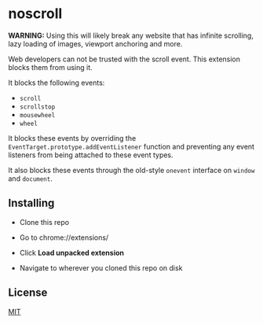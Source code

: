 # noscroll

**WARNING:** Using this will likely break any website that has infinite scrolling, lazy loading of images, viewport anchoring and more.

Web developers can not be trusted with the scroll event. This extension blocks them from using it.

It blocks the following events:

* `scroll`
* `scrollstop`
* `mousewheel`
* `wheel`

It blocks these events by overriding the `EventTarget.prototype.addEventListener` function and preventing any event listeners from being attached to these event types.

It also blocks these events through the old-style `onevent` interface on `window` and `document`.

## Installing

* Clone this repo

* Go to chrome://extensions/

* Click **Load unpacked extension**

* Navigate to wherever you cloned this repo on disk

## License

[MIT](LICENSE)
